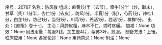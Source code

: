 序号：20767
名称：防风散
组成：麻黄1分半（去节），牵牛1分半（炒，取末），甘草（炙）1分半，杏仁1分（去皮），防风1分，半夏1分（制），芍药1分，辣桂1分，白芷1分，防己1分，当归1分，川芎1分，羌活1分，独活1分，槟榔1分。
出处：《直指》卷十七。
主治：风肿皮粗，麻木不仁，或时疼痛。
加减：None
功效：None
用法用量：每服3钱，加生姜4片，紫苏3叶，煎服。
制备方法：上锉。
临床应用：None
各家论述：None
用药禁忌：None
附注：None
